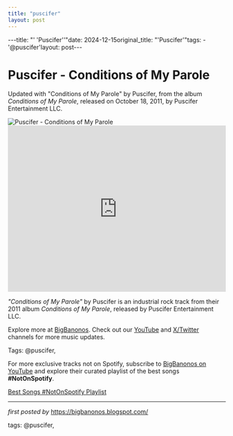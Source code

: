 ```yaml
---
title: "puscifer"
layout: post
---
```

---title: "' 'Puscifer''"date: 2024-12-15original_title: "'Puscifer'"tags:  - '@puscifer'layout: post---<!-- Title of the Post --><h1 >Puscifer - Conditions of My Parole</h1> <!-- Introductory Text --><p >Updated with "Conditions of My Parole" by Puscifer, from the album *Conditions of My Parole*, released on October 18, 2011, by Puscifer Entertainment LLC.</p> <!-- Featured Image --><div > <img src="https://upload.wikimedia.org/wikipedia/en/e/ec/Puscifer_-_Conditions_Of_My_Parole.jpg" alt="Puscifer - Conditions of My Parole" /></div> <!-- YouTube Video Embed --><div > <iframe width="100%" height="385" src="https://www.youtube.com/embed/7E-_J5WWkoc" title="Puscifer - 'Conditions of My Parole' (Official Video - Director's Cut)" frameborder="0" allow="accelerometer; autoplay; clipboard-write; encrypted-media; gyroscope; picture-in-picture; web-share" referrerpolicy="strict-origin-when-cross-origin" allowfullscreen></iframe></div> <!-- Song Information --><div > <p><em>"Conditions of My Parole"</em> by Puscifer is an industrial rock track from their 2011 album *Conditions of My Parole*, released by Puscifer Entertainment LLC.</p></div> <!-- Footer Links --><div > <p>Explore more at <a href="https://bigbanonos.blogspot.com/" target="_blank">BigBanonos</a>. Check out our <a href="https://www.youtube.com/@BigBanonos" target="_blank">YouTube</a> and <a href="https://x.com/bigbanonos" target="_blank">X/Twitter</a> channels for more music updates.</p></div> <!-- Tags --><p >Tags: @puscifer,</p><!--Subscribe and Playlist Links--><div>    <p>For more exclusive tracks not on Spotify, subscribe to <a href="https://www.youtube.com/@BigBanonos" target="_blank">BigBanonos on YouTube</a> and explore their curated playlist of the best songs <strong>#NotOnSpotify</strong>.</p>    <p><a href="https://www.youtube.com/playlist?list=PLtuNtuTatqI0kFahUCbtbfenC_ET5O_tr" target="_blank">Best Songs #NotOnSpotify Playlist<br /></a></p></div><hr /><p><em>first posted by</em> <a href="https://bigbanonos.blogspot.com/" rel="noopener" target="_new">https://bigbanonos.blogspot.com/</a></p><p>tags: @puscifer,</p>